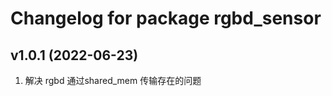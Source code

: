 # Changelog for package rgbd_sensor

v1.0.1 (2022-06-23)
------------------
1. 解决 rgbd 通过shared_mem 传输存在的问题